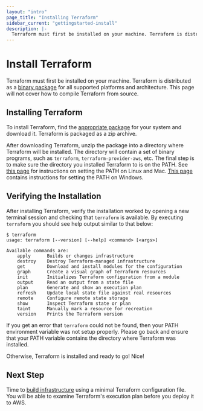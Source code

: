 ```yaml
---
layout: "intro"
page_title: "Installing Terraform"
sidebar_current: "gettingstarted-install"
description: |-
  Terraform must first be installed on your machine. Terraform is distributed as a binary package for all supported platforms and architecture. This page will not cover how to compile Terraform from source.
---
```


# Install Terraform

Terraform must first be installed on your machine. Terraform is distributed
as a [binary package](/downloads.html) for all supported platforms and
architecture. This page will not cover how to compile Terraform from
source.

## Installing Terraform

To install Terraform, find the [appropriate package](/downloads.html) for
your system and download it. Terraform is packaged as a zip archive.

After downloading Terraform, unzip the package into a directory where
Terraform will be installed. The directory will contain a set of binary
programs, such as `terraform`, `terraform-provider-aws`, etc. The final
step is to make sure the directory you installed Terraform to is on the
PATH. See
[this page](http://stackoverflow.com/questions/14637979/how-to-permanently-set-path-on-linux)
for instructions on setting the PATH on Linux and Mac.
[This page](http://stackoverflow.com/questions/1618280/where-can-i-set-path-to-make-exe-on-windows)
contains instructions for setting the PATH on Windows.

## Verifying the Installation

After installing Terraform, verify the installation worked by opening a new
terminal session and checking that `terraform` is available. By executing
`terraform` you should see help output similar to that below:

```
$ terraform
usage: terraform [--version] [--help] <command> [<args>]

Available commands are:
    apply      Builds or changes infrastructure
    destroy    Destroy Terraform-managed infrastructure
    get        Download and install modules for the configuration
    graph      Create a visual graph of Terraform resources
    init       Initializes Terraform configuration from a module
    output     Read an output from a state file
    plan       Generate and show an execution plan
    refresh    Update local state file against real resources
    remote     Configure remote state storage
    show       Inspect Terraform state or plan
    taint      Manually mark a resource for recreation
    version    Prints the Terraform version
```

If you get an error that `terraform` could not be found, then your PATH
environment variable was not setup properly. Please go back and ensure
that your PATH variable contains the directory where Terraform was installed.

Otherwise, Terraform is installed and ready to go! Nice!

## Next Step

Time to [build infrastructure](/intro/getting-started/build.html)
using a minimal Terraform configuration file. You will be able to
examine Terraform's execution plan before you deploy it to AWS.
